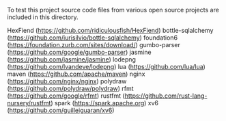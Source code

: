 To test this project source code files from various open source projects
are included in this directory.

HexFiend (https://github.com/ridiculousfish/HexFiend)
bottle-sqlalchemy (https://github.com/iurisilvio/bottle-sqlalchemy)
foundation6 (https://foundation.zurb.com/sites/download/)
gumbo-parser (https://github.com/google/gumbo-parser)
jasmine (https://github.com/jasmine/jasmine)
lodepng (https://github.com/lvandeve/lodepng)
lua (https://github.com/lua/lua)
maven (https://github.com/apache/maven)
nginx (https://github.com/nginx/nginx)
polydraw (https://github.com/polydraw/polydraw)
rfmt (https://github.com/google/rfmt)
rustfmt (https://github.com/rust-lang-nursery/rustfmt)
spark (https://spark.apache.org)
xv6 (https://github.com/guilleiguaran/xv6)
